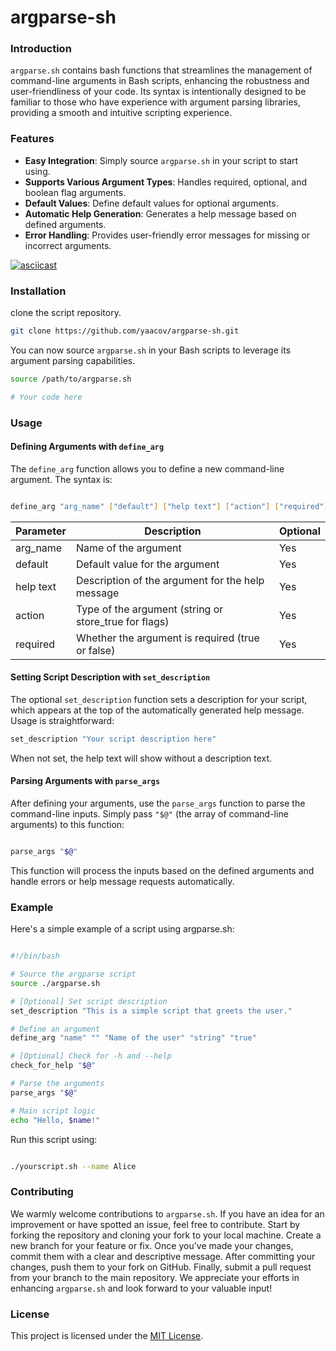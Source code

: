 # argparse-sh

### Introduction

`argparse.sh` contains bash functions that streamlines the management of command-line arguments in Bash scripts, enhancing the robustness and user-friendliness of your code. Its syntax is intentionally designed to be familiar to those who have experience with argument parsing libraries, providing a smooth and intuitive scripting experience.

### Features

  - **Easy Integration**: Simply source `argparse.sh` in your script to start using.
  - **Supports Various Argument Types**: Handles required, optional, and boolean flag arguments.
  - **Default Values**: Define default values for optional arguments.
  - **Automatic Help Generation**: Generates a help message based on defined arguments.
  - **Error Handling**: Provides user-friendly error messages for missing or incorrect arguments.


[![asciicast](https://asciinema.org/a/627909.svg)](https://asciinema.org/a/627909)

### Installation

clone the script repository.

```bash
git clone https://github.com/yaacov/argparse-sh.git
```

You can now source `argparse.sh` in your Bash scripts to leverage its argument parsing capabilities.

```bash
source /path/to/argparse.sh

# Your code here
```

### Usage

#### Defining Arguments with `define_arg`

The `define_arg` function allows you to define a new command-line argument. The syntax is:

```bash

define_arg "arg_name" ["default"] ["help text"] ["action"] ["required"]
```

| Parameter | Description | Optional |
| --- | --- | --- |
| arg_name | Name of the argument | Yes |
| default | Default value for the argument | Yes |
| help text | Description of the argument for the help message | Yes |
| action | Type of the argument (string or store_true for flags) | Yes |
| required | Whether the argument is required (true or false) | Yes |

#### Setting Script Description with `set_description`

The optional `set_description` function sets a description for your script, which appears at the top of the automatically generated help message. Usage is straightforward:

```bash
set_description "Your script description here"
```

When not set, the help text will show without a description text.

#### Parsing Arguments with `parse_args`

After defining your arguments, use the `parse_args` function to parse the command-line inputs. Simply pass `"$@"` (the array of command-line arguments) to this function:

```bash

parse_args "$@"
```

This function will process the inputs based on the defined arguments and handle errors or help message requests automatically.

### Example

Here's a simple example of a script using argparse.sh:

```bash

#!/bin/bash

# Source the argparse script
source ./argparse.sh

# [Optional] Set script description
set_description "This is a simple script that greets the user."

# Define an argument
define_arg "name" "" "Name of the user" "string" "true"

# [Optional] Check for -h and --help
check_for_help "$@"

# Parse the arguments
parse_args "$@"

# Main script logic
echo "Hello, $name!"
```

Run this script using:

```bash

./yourscript.sh --name Alice
```

### Contributing

We warmly welcome contributions to `argparse.sh`. If you have an idea for an improvement or have spotted an issue, feel free to contribute. Start by forking the repository and cloning your fork to your local machine. Create a new branch for your feature or fix. Once you've made your changes, commit them with a clear and descriptive message. After committing your changes, push them to your fork on GitHub. Finally, submit a pull request from your branch to the main repository. We appreciate your efforts in enhancing `argparse.sh` and look forward to your valuable input!

### License

This project is licensed under the [MIT License](https://github.com/licenses/MIT).
